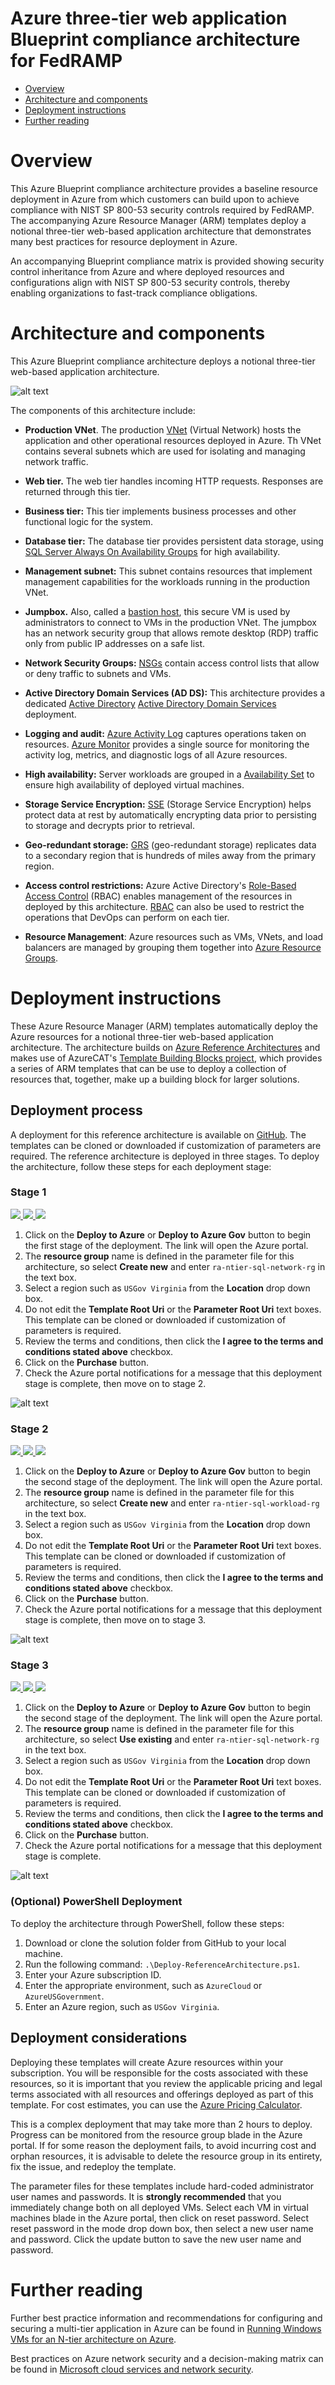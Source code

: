 Azure three-tier web application Blueprint compliance architecture for FedRAMP
==============================================================================

- [Overview](#overview)
- [Architecture and components](#architecture-and-components)
- [Deployment instructions](#deployment-instructions])
- [Further reading](#further-reading)

Overview
========

This Azure Blueprint compliance architecture provides a baseline resource deployment in Azure from which customers can build upon to achieve compliance with NIST SP 800-53 security controls required by FedRAMP. The accompanying Azure Resource Manager (ARM) templates deploy a notional three-tier web-based application architecture that demonstrates many best practices for resource deployment in Azure.

An accompanying Blueprint compliance matrix is provided showing security control inheritance from Azure and where deployed resources and configurations align with NIST SP 800-53 security controls, thereby enabling organizations to fast-track compliance obligations.

Architecture and components
===========================

This Azure Blueprint compliance architecture deploys a notional three-tier web-based application architecture. 

![alt text](images/n-tier-diagram.png?raw=true "Azure Blueprint FedRAMP three-tier web-based application compliance architecture")

The components of this architecture include:

 - **Production VNet**. The production [VNet](https://docs.microsoft.com/en-us/azure/Virtual-Network/virtual-networks-overview) (Virtual Network) hosts the application and other operational resources deployed in Azure. Th VNet contains several subnets which are used for isolating and managing network traffic.

 - **Web tier.** The web tier handles incoming HTTP requests. Responses are returned through this tier.

 - **Business tier:** This tier implements business processes and other functional logic for the system.

 - **Database tier:** The database tier provides persistent data storage, using [SQL Server Always On Availability Groups](https://msdn.microsoft.com/en-us/library/hh510230.aspx) for high availability.

 - **Management subnet:** This subnet contains resources that implement management capabilities for the workloads running in the production VNet.

 - **Jumpbox.** Also, called a [bastion host](https://en.wikipedia.org/wiki/Bastion_host), this secure VM is used by administrators to connect to VMs in the production VNet. The jumpbox has an network security group that allows remote desktop (RDP) traffic only from public IP addresses on a safe list.

 - **Network Security Groups:** [NSGs](https://docs.microsoft.com/en-us/azure/virtual-network/virtual-networks-nsg) contain access control lists that allow or deny traffic to subnets and VMs.

 - **Active Directory Domain Services (AD DS):** This architecture provides a dedicated [Active Directory](https://msdn.microsoft.com/library/azure/jj156090.aspx) [Active Directory Domain Services](https://technet.microsoft.com/library/dd448614.aspx) deployment.

 - **Logging and audit:** [Azure Activity Log](https://docs.microsoft.com/en-us/azure/monitoring-and-diagnostics/monitoring-overview-activity-logs) captures operations taken on resources. [Azure Monitor](https://docs.microsoft.com/en-us/azure/monitoring-and-diagnostics/monitoring-get-started) provides a single source for monitoring the activity log, metrics, and diagnostic logs of all Azure resources.

 - **High availability:** Server workloads are grouped in a [Availability Set](https://docs.microsoft.com/en-us/azure/virtual-machines/virtual-machines-windows-manage-availability?toc=%2fazure%2fvirtual-machines%2fwindows%2ftoc.json) to ensure high availability of deployed virtual machines.

- **Storage Service Encryption:** [SSE](https://docs.microsoft.com/en-us/azure/storage/storage-service-encryption) (Storage Service Encryption) helps protect data at rest by automatically encrypting data prior to persisting to storage and decrypts prior to retrieval.

- **Geo-redundant storage:** [GRS](https://docs.microsoft.com/en-us/azure/storage/storage-redundancy) (geo-redundant storage) replicates data to a secondary region that is hundreds of miles away from the primary region.

 - **Access control restrictions:** Azure Active Directory's [Role-Based Access Control](https://docs.microsoft.com/en-gb/azure/active-directory/role-based-access-control-configure) (RBAC) enables management of the resources in deployed by this architecture. [RBAC](https://docs.microsoft.com/en-gb/azure/active-directory/role-based-access-control-configure) can also be used to restrict the operations that DevOps can perform on each tier.
 
 - **Resource Management**: Azure resources such as VMs, VNets, and load balancers are managed by grouping them together into [Azure Resource Groups](https://docs.microsoft.com/en-us/azure/azure-resource-manager/resource-group-overview#resource-groupsresource). 

Deployment instructions
=======================
These Azure Resource Manager (ARM) templates automatically deploy the Azure resources for a notional three-tier web-based application architecture. The architecture builds on [Azure Reference Architectures](https://docs.microsoft.com/en-us/azure/architecture/reference-architectures/) and makes use of AzureCAT's [Template Building Blocks project](https://github.com/mspnp/template-building-blocks), which provides a series of ARM templates that can be use to deploy a collection of resources that, together, make up a building block for larger solutions.

## Deployment process

A deployment for this reference architecture is available on
[GitHub](https://github.com/jomolesk/reference-architectures/tree/master/guidance-compute-n-tier-sql). The templates can be cloned or downloaded if customization of parameters are required. The reference architecture is deployed in three stages. To deploy the architecture, follow these steps for each deployment stage:

### Stage 1

<a href="https://portal.azure.com/#create/Microsoft.Template/uri/https%3A%2F%2Fraw.githubusercontent.com%2Fjomolesk%2Freference-architectures%2Fmaster%2Fguidance-compute-n-tier-sql%2FvirtualNetwork.azuredeploy.json" target="_blank">
    <img src="http://azuredeploy.net/deploybutton.png"/>
</a>
<a href="https://portal.azure.us/#create/Microsoft.Template/uri/https%3A%2F%2Fraw.githubusercontent.com%2Fjomolesk%2Freference-architectures%2Fmaster%2Fguidance-compute-n-tier-sql%2FvirtualNetwork.azuredeploy.json" target="_blank">
    <img src="http://azuredeploy.net/AzureGov.png"/>
</a>
<a href="http://armviz.io/#/?load=uri/https%3A%2F%2Fraw.githubusercontent.com%2Fjomolesk%2Freference-architectures%2Fmaster%2Fguidance-compute-n-tier-sql%2FvirtualNetwork.azuredeploy.json" target="_blank">
    <img src="http://armviz.io/visualizebutton.png"/>
</a>

1. Click on the **Deploy to Azure** or **Deploy to Azure Gov** button to begin the first stage of the deployment. The link will open the Azure portal.
2. The **resource group** name is defined in the parameter file for this architecture, so select **Create new** and enter `ra-ntier-sql-network-rg` in the text box.
3. Select a region such as `USGov Virginia` from the **Location** drop down box.
4. Do not edit the **Template Root Uri** or the **Parameter Root Uri** text boxes. This template can be cloned or downloaded if customization of parameters is required.
5. Review the terms and conditions, then click the **I agree to the terms and conditions stated above** checkbox.
6. Click on the **Purchase** button.
7. Check the Azure portal notifications for a message that this deployment stage is complete, then move on to stage 2.

![alt text](images/deploy-1.png?raw=true "Deployment stage 1")

### Stage 2

<a href="https://portal.azure.com/#create/Microsoft.Template/uri/https%3A%2F%2Fraw.githubusercontent.com%2Fjomolesk%2Freference-architectures%2Fmaster%2Fguidance-compute-n-tier-sql%2Fworkload.azuredeploy.json" target="_blank">
    <img src="http://azuredeploy.net/deploybutton.png"/>
</a>
<a href="https://portal.azure.us/#create/Microsoft.Template/uri/https%3A%2F%2Fraw.githubusercontent.com%2Fjomolesk%2Freference-architectures%2Fmaster%2Fguidance-compute-n-tier-sql%2Fworkload.azuredeploy.json" target="_blank">
    <img src="http://azuredeploy.net/AzureGov.png"/>
</a>
<a href="http://armviz.io/#/?load=uri/https%3A%2F%2Fraw.githubusercontent.com%2Fjomolesk%2Freference-architectures%2Fmaster%2Fguidance-compute-n-tier-sql%2Fworkload.azuredeploy.json" target="_blank">
    <img src="http://armviz.io/visualizebutton.png"/>
</a>

1. Click on the **Deploy to Azure** or **Deploy to Azure Gov** button to begin the second stage of the deployment. The link will open the Azure portal.
2. The **resource group** name is defined in the parameter file for this architecture, so select **Create new** and enter `ra-ntier-sql-workload-rg` in the text box.
3. Select a region such as `USGov Virginia` from the **Location** drop down box.
4. Do not edit the **Template Root Uri** or the **Parameter Root Uri** text boxes. This template can be cloned or downloaded if customization of parameters is required.
5. Review the terms and conditions, then click the **I agree to the terms and conditions stated above** checkbox.
6. Click on the **Purchase** button.
7. Check the Azure portal notifications for a message that this deployment stage is complete, then move on to stage 3.

![alt text](images/deploy-2.png?raw=true "Deployment stage 2")

### Stage 3

<a href="https://portal.azure.com/#create/Microsoft.Template/uri/https%3A%2F%2Fraw.githubusercontent.com%2Fjomolesk%2Freference-architectures%2Fmaster%2Fguidance-compute-n-tier-sql%2Fsecurity.azuredeploy.json" target="_blank">
    <img src="http://azuredeploy.net/deploybutton.png"/>
</a>
<a href="https://portal.azure.us/#create/Microsoft.Template/uri/https%3A%2F%2Fraw.githubusercontent.com%2Fjomolesk%2Freference-architectures%2Fmaster%2Fguidance-compute-n-tier-sql%2Fsecurity.azuredeploy.json" target="_blank">
    <img src="http://azuredeploy.net/AzureGov.png"/>
</a>
<a href="http://armviz.io/#/?load=uri/https%3A%2F%2Fraw.githubusercontent.com%2Fjomolesk%2Freference-architectures%2Fmaster%2Fguidance-compute-n-tier-sql%2Fsecurity.azuredeploy.json" target="_blank">
    <img src="http://armviz.io/visualizebutton.png"/>
</a>

1. Click on the **Deploy to Azure** or **Deploy to Azure Gov** button to begin the second stage of the deployment. The link will open the Azure portal.
2. The **resource group** name is defined in the parameter file for this architecture, so select **Use existing** and enter `ra-ntier-sql-network-rg` in the text box.
3. Select a region such as `USGov Virginia` from the **Location** drop down box.
4. Do not edit the **Template Root Uri** or the **Parameter Root Uri** text boxes. This template can be cloned or downloaded if customization of parameters is required.
5. Review the terms and conditions, then click the **I agree to the terms and conditions stated above** checkbox.
6. Click on the **Purchase** button.
7. Check the Azure portal notifications for a message that this deployment stage is complete.

![alt text](images/deploy-3.png?raw=true "Deployment stage 3")

### (Optional) PowerShell Deployment 

To deploy the architecture through PowerShell, follow these steps:

1. Download or clone the solution folder from GitHub to your local machine.
2. Run the following command: `.\Deploy-ReferenceArchitecture.ps1`.
3. Enter your Azure subscription ID.
4. Enter the appropriate environment, such as `AzureCloud` or `AzureUSGovernment`.
5. Enter an Azure region, such as `USGov Virginia`.

## Deployment considerations

Deploying these templates will create Azure resources within your subscription. You will be responsible for the costs associated with these resources, so it is important that you review the applicable pricing and legal terms associated with all resources and offerings deployed as part of this template. For cost estimates, you can use the [Azure Pricing Calculator](https://azure.microsoft.com/pricing/calculator).

This is a complex deployment that may take more than 2 hours to deploy. Progress can be monitored from the resource group blade in the Azure portal. If for some reason the deployment fails, to avoid incurring cost and orphan resources, it is advisable to delete the resource group in its entirety, fix the issue, and redeploy the template.

The parameter files for these templates include hard-coded administrator user names and passwords. It is **strongly recommended** that you immediately change both on all deployed VMs. Select each VM in virtual machines blade in the Azure portal, then click on reset password. Select reset password in the mode drop down box, then select a new user name and password. Click the update button to save the new user name and password.

Further reading
===============

Further best practice information and recommendations for configuring and securing a multi-tier application in Azure can be found in
 [Running Windows VMs for an N-tier architecture on Azure](https://docs.microsoft.com/en-gb/azure/guidance/guidance-compute-n-tier-vm).

Best practices on Azure network security and a decision-making matrix can be found in [Microsoft cloud services and network
security](https://docs.microsoft.com/en-gb/azure/best-practices-network-security).
